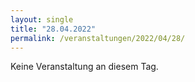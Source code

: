 ```yaml
---
layout: single
title: "28.04.2022"
permalink: /veranstaltungen/2022/04/28/
---
```


Keine Veranstaltung an diesem Tag.
